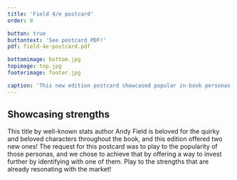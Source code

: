 ```yaml
---
title: 'Field 4/e postcard'
order: 8

button: true
buttontext: 'See postcard PDF!'
pdf: field-4e-postcard.pdf

bottomimage: bottom.jpg
topimage: top.jpg
footerimage: footer.jpg

caption: 'This new edition postcard showcased popular in-book personas.'
---
```


## Showcasing strengths
This title by well-known stats author Andy Field is beloved for the quirky and beloved characters throughout the book, and this edition offered two new ones! The request for this postcard was to play to the popularity of those personas, and we chose to achieve that by offering a way to invest further by identifying with one of them. Play to the strengths that are already resonating with the market!